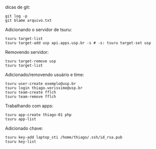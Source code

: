 dicas de git:

    git log -p
    git blame arquivo.txt  

Adicionando o servidor de tsuru:

    tsuru target-list
    tsuru target-add usp api.apps.usp.br -s # -s: tsuru target-set usp
    
Removendo servidor:

    tsuru target-remove usp
    tsuru target-list
    
Adicionado/removendo usuário e time:

    tsuru user-create exemplo@usp.br
    tsuru login thiago.verissimo@usp.br
    tsuru team-create fflch
    tsuru team-remove fflch
    
Trabalhando com apps:

    tsuru app-create thiago-01 php
    tsuru app-list
    
Adicionado chave:

    tsuru key-add laptop_sti /home/thiago/.ssh/id_rsa.pub
    tsuru key-list